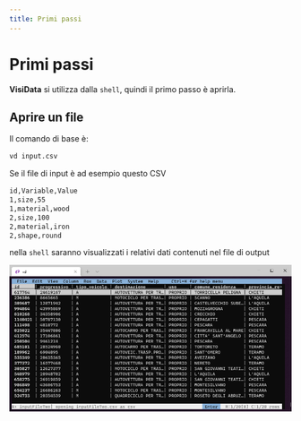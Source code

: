 ```yaml
---
title: Primi passi
---
```


# Primi passi

**VisiData** si utilizza dalla `shell`, quindi il primo passo è aprirla.

## Aprire un file

Il comando di base è:

```bash
vd input.csv
```

Se il file di input è ad esempio questo CSV

```
id,Variable,Value
1,size,55
1,material,wood
2,size,100
2,material,iron
2,shape,round
```

nella `shell` saranno visualizzati i relativi dati contenuti nel file di output

![](imgs/primiPassi_01.png)


